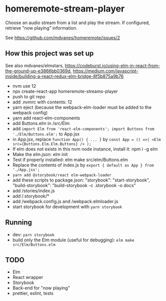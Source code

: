 # homeremote-stream-player

Choose an audio stream from a list and play the stream. If configured, retrieve "now playing" information.

See https://github.com/mdvanes/homeremote/issues/2

## How this project was set up

See also mdvanes/elmstars, https://codeburst.io/using-elm-in-react-from-the-ground-up-e3866bb0369d, https://medium.com/javascript-inside/building-a-react-redux-elm-bridge-8f5b875a9b76

* nvm use 12
* npx create-react-app homeremote-streams-player
* push to git repo
* add .nvmrc with contents: 12
* yarn eject (because the webpack-elm-loader must be added to the webpack config)
* yarn add react-elm-components
* add Buttons.elm in /src/Elm
* add `import Elm from 'react-elm-components'; import Buttons from './Elm/Buttons.elm';` to App.jsx
* in App.jsx, replace `function App() { ... }` by `const App = () =>(
                                                     <Elm src={Buttons.Elm.Elm.Buttons} />
                                                   );`
* If elm does not exists in this nvm node instance, install it: npm i -g elm
* Make the elm.json: elm init
* Test if properly installed: elm make src/elm/Buttons.elm
* Replace the contents of index.js by `export { default as App } from './App.jsx';`
* `yarn add @storybook/react elm-webpack-loader`
* add these scripts to package.json:       "storybook": "start-storybook",
    "build-storybook": "build-storybook -c .storybook -o docs"
* add /stories/index.js 
* add /.storybook/*
* add /webpack.config.js and /webpack.elmloader.js
* start storybook for development with `yarn storybook`

## Running

* dev: `yarn storybook`
* build only the Elm module (useful for debugging): `elm make src/Elm/Buttons.elm` 

## TODO

* Elm
* React wrapper
* Storybook
* Back-end for "now playing"
* prettier, eslint, tests
